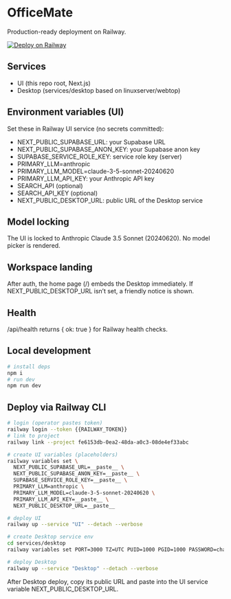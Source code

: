 # OfficeMate

Production-ready deployment on Railway.

[![Deploy on Railway](https://railway.app/button.svg)](https://railway.app/new/template?template=https://github.com/yosiwizman/OfficeMate&plugins=postgresql)

## Services
- UI (this repo root, Next.js)
- Desktop (services/desktop based on linuxserver/webtop)

## Environment variables (UI)
Set these in Railway UI service (no secrets committed):
- NEXT_PUBLIC_SUPABASE_URL: your Supabase URL
- NEXT_PUBLIC_SUPABASE_ANON_KEY: your Supabase anon key
- SUPABASE_SERVICE_ROLE_KEY: service role key (server)
- PRIMARY_LLM=anthropic
- PRIMARY_LLM_MODEL=claude-3-5-sonnet-20240620
- PRIMARY_LLM_API_KEY: your Anthropic API key
- SEARCH_API (optional)
- SEARCH_API_KEY (optional)
- NEXT_PUBLIC_DESKTOP_URL: public URL of the Desktop service

## Model locking
The UI is locked to Anthropic Claude 3.5 Sonnet (20240620). No model picker is rendered.

## Workspace landing
After auth, the home page (/) embeds the Desktop immediately. If NEXT_PUBLIC_DESKTOP_URL isn’t set, a friendly notice is shown.

## Health
/api/health returns { ok: true } for Railway health checks.

## Local development

```bash
# install deps
npm i
# run dev
npm run dev
```

## Deploy via Railway CLI

```bash
# login (operator pastes token)
railway login --token {{RAILWAY_TOKEN}}
# link to project
railway link --project fe6153db-0ea2-48da-a0c3-08de4ef33abc

# create UI variables (placeholders)
railway variables set \
  NEXT_PUBLIC_SUPABASE_URL=__paste__ \
  NEXT_PUBLIC_SUPABASE_ANON_KEY=__paste__ \
  SUPABASE_SERVICE_ROLE_KEY=__paste__ \
  PRIMARY_LLM=anthropic \
  PRIMARY_LLM_MODEL=claude-3-5-sonnet-20240620 \
  PRIMARY_LLM_API_KEY=__paste__ \
  NEXT_PUBLIC_DESKTOP_URL=__paste__

# deploy UI
railway up --service "UI" --detach --verbose

# create Desktop service env
cd services/desktop
railway variables set PORT=3000 TZ=UTC PUID=1000 PGID=1000 PASSWORD=change-me

# deploy Desktop
railway up --service "Desktop" --detach --verbose
```

After Desktop deploy, copy its public URL and paste into the UI service variable NEXT_PUBLIC_DESKTOP_URL.
